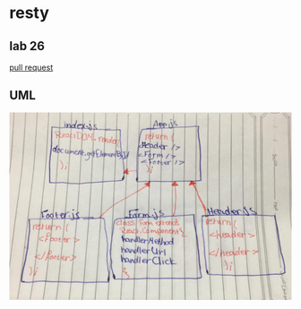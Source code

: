 # resty

## lab 26
[pull request](https://github.com/sondos-401-advanced-javascript/resty/pull/1)

## UML
![UML](./assest/lab-26.jpeg)